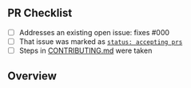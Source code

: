 <!-- 👋 Hi, thanks for sending a PR to keeper! 💖.
Please fill out all fields below and make sure each item is true and [x] checked.
Otherwise we may not be able to review your PR. -->

## PR Checklist

- [ ] Addresses an existing open issue: fixes #000
- [ ] That issue was marked as [`status: accepting prs`](https://github.com/enmesarru/keeper/issues?q=is%3Aopen+is%3Aissue+label%3A%22status%3A+accepting+prs%22)
- [ ] Steps in [CONTRIBUTING.md](https://github.com/enmesarru/keeper/blob/main/.github/CONTRIBUTING.md) were taken

## Overview

<!-- Description of what is changed and how the code change does that. -->
